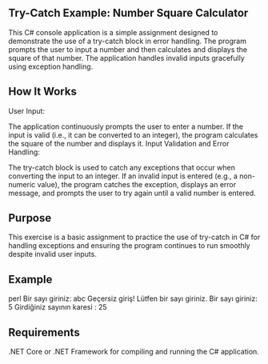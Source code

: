 ## Try-Catch Example: Number Square Calculator
This C# console application is a simple assignment designed to demonstrate the use of a try-catch block in error handling. The program prompts the user to input a number and then calculates and displays the square of that number. The application handles invalid inputs gracefully using exception handling.

## How It Works
User Input:

The application continuously prompts the user to enter a number.
If the input is valid (i.e., it can be converted to an integer), the program calculates the square of the number and displays it.
Input Validation and Error Handling:

The try-catch block is used to catch any exceptions that occur when converting the input to an integer. If an invalid input is entered (e.g., a non-numeric value), the program catches the exception, displays an error message, and prompts the user to try again until a valid number is entered.
## Purpose
This exercise is a basic assignment to practice the use of try-catch in C# for handling exceptions and ensuring the program continues to run smoothly despite invalid user inputs.

## Example
perl
Bir sayı giriniz: abc
Geçersiz giriş! Lütfen bir sayı giriniz.
Bir sayı giriniz: 5
Girdiğiniz sayının karesi : 25

## Requirements
.NET Core or .NET Framework for compiling and running the C# application.
